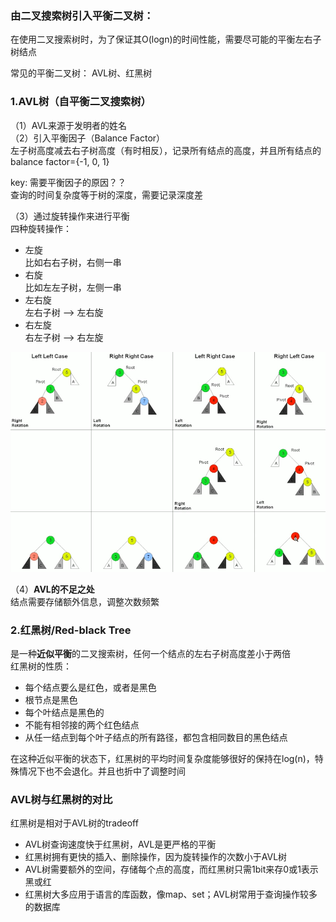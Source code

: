 ### 由二叉搜索树引入平衡二叉树：     
在使用二叉搜索树时，为了保证其O(logn)的时间性能，需要尽可能的平衡左右子树结点        

常见的平衡二叉树： AVL树、红黑树        

### 1.AVL树（自平衡二叉搜索树）  
（1）AVL来源于发明者的姓名  
（2）引入平衡因子（Balance Factor）    
左子树高度减去右子树高度（有时相反），记录所有结点的高度，并且所有结点的balance factor={-1, 0, 1}             

key: 需要平衡因子的原因？？        
查询的时间复杂度等于树的深度，需要记录深度差        
       
（3）通过旋转操作来进行平衡       
四种旋转操作：    

- 左旋         
  比如右右子树，右侧一串   
- 右旋       
  比如左左子树，左侧一串  
- 左右旋     
  左右子树 --> 左右旋     
- 右左旋    
  右左子树 --> 右左旋         
        

![二叉树旋转操作一览图](./imgs/tree_rotation.png)      

（4）**AVL的不足之处**       
结点需要存储额外信息，调整次数频繁        

### 2.红黑树/Red-black Tree       
是一种**近似平衡**的二叉搜索树，任何一个结点的左右子树高度差小于两倍    
红黑树的性质：  
- 每个结点要么是红色，或者是黑色    
- 根节点是黑色   
- 每个叶结点是黑色的   
- 不能有相邻接的两个红色结点    
- 从任一结点到每个叶子结点的所有路径，都包含相同数目的黑色结点        

在这种近似平衡的状态下，红黑树的平均时间复杂度能够很好的保持在log(n)，特殊情况下也不会退化。并且也折中了调整时间         


### AVL树与红黑树的对比   
红黑树是相对于AVL树的tradeoff     
- AVL树查询速度快于红黑树，AVL是更严格的平衡   
- 红黑树拥有更快的插入、删除操作，因为旋转操作的次数小于AVL树
- AVL树需要额外的空间，存储每个点的高度，而红黑树只需1bit来存0或1表示黑或红
- 红黑树大多应用于语言的库函数，像map、set；AVL树常用于查询操作较多的数据库    

